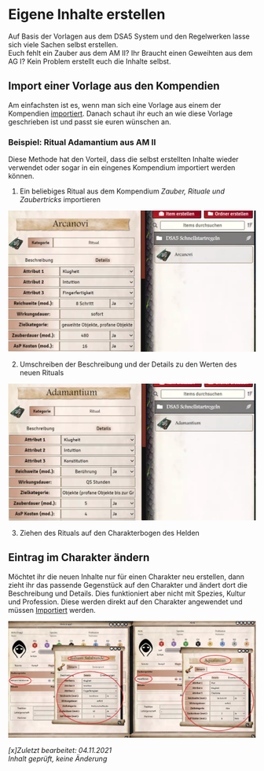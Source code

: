 # Eigene Inhalte erstellen
Auf Basis der Vorlagen aus dem DSA5 System und den Regelwerken lasse sich viele Sachen selbst erstellen.  
Euch fehlt ein Zauber aus dem AM II? Ihr Braucht einen Geweihten aus dem AG I? Kein Problem erstellt euch die Inhalte selbst.  

## Import einer Vorlage aus den Kompendien
Am einfachsten ist es, wenn man sich eine Vorlage aus einem der Kompendien [importiert](de-bibliothek#inhalte-verwenden).
Danach schaut ihr euch an wie diese Vorlage geschrieben ist und passt sie euren wünschen an.

### Beispiel: Ritual Adamantium aus AM II
Diese Methode hat den Vorteil, dass die selbst erstellten Inhalte wieder verwendet oder sogar in ein eingenes Kompendium importiert werden können.
1. Ein beliebiges Ritual aus dem Kompendium *Zauber, Rituale und Zaubertricks* importieren  
  
![Ritual Arcanovi](de/images/de-eigene_inhalte_erstellen_0.webp)  
  
2. Umschreiben der Beschreibung und der Details zu den Werten des neuen Rituals
  
![Ritual Adamantium](de/images/de-eigene_inhalte_erstellen_1.webp)
  
3. Ziehen des Rituals auf den Charakterbogen des Helden

## Eintrag im Charakter ändern
Möchtet ihr die neuen Inhalte nur für einen Charakter neu erstellen, dann zieht ihr das passende Gegenstück auf den Charakter und ändert dort die Beschreibung und Details. Dies funktioniert aber nicht mit Spezies, Kultur und Profession. Diese werden direkt auf den Charakter angewendet und müssen [Importiert](de-eigene_inhalte_erstellen.md#import-einer-vorlage-aus-den-kompendien) werden.
  
![Neuer Zauber](de/images/de-eigene_inhalte_erstellen_2.webp)  

*[x]Zuletzt bearbeitet: 04.11.2021*  
*Inhalt geprüft, keine Änderung*  
